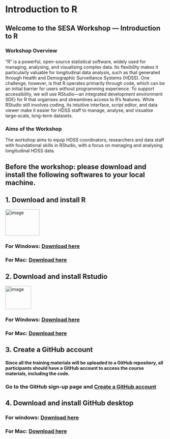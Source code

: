  # Introduction to R
## Welcome to the SESA Workshop — Introduction to R
### Workshop Overview
“R” is a powerful, open-source statistical software, widely used for managing, analysing, and visualising complex data. Its flexibility makes it particularly valuable for longitudinal data analysis, such as that generated through Health and Demographic Surveillance Systems (HDSS). One challenge, however, is that R operates primarily through code, which can be an initial barrier for users without programming experience. To support accessibility, we will use RStudio—an integrated development environment (IDE) for R that organises and streamlines access to R’s features. While RStudio still involves coding, its intuitive interface, script editor, and data viewer make it easier for HDSS staff to manage, analyse, and visualise large-scale, long-term datasets.

### Aims of the Workshop
The workshop aims to equip HDSS coordinators, researchers and data staff with foundational skills in RStudio, with a focus on managing and analysing longitudinal HDSS data. 

## Before the workshop: please download and install the following softwares to your local machine.

## 1. Download and install R
<img width="107" height="83" alt="image" src="https://github.com/user-attachments/assets/7f87ced0-92ac-4c61-85ba-a76fa69e5493" />

### For Windows: [Download here](https://cran.r-project.org/bin/windows/base/R-4.5.1-win.exe)
### For Mac: [Download here](https://cran.r-project.org/bin/macosx/big-sur-arm64/base/R-4.5.1-arm64.pkg)

## 2. Download and install Rstudio
<img width="81" height="73" alt="image" src="https://github.com/user-attachments/assets/08749850-728e-4c8f-8428-3c10063713d0" />

### For Windows: [Download here](https://download1.rstudio.org/electron/windows/RStudio-2025.05.1-513.exe)
### For Mac: [Download here](https://download1.rstudio.org/electron/macos/RStudio-2025.05.1-513.dmg)

## 3. Create a GitHub account
#### Since all the training materials will be uploaded to a GitHub repository, all participants should have a GitHub account to access the course materials, including the code.
### Go to the GitHub sign-up page and [Create a GitHub account](https://github.com/signup)

## 4. Download and install GitHub desktop
### For windows: [Download here](https://central.github.com/deployments/desktop/desktop/latest/win32)
### For Mac: [Download here](https://central.github.com/deployments/desktop/desktop/latest/darwin)

